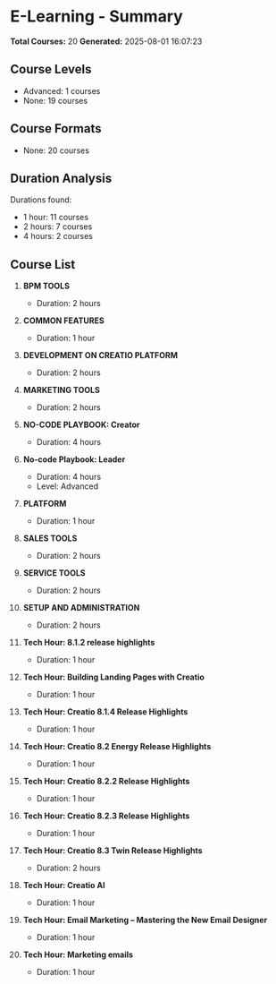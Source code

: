 # E-Learning - Summary

**Total Courses:** 20
**Generated:** 2025-08-01 16:07:23

## Course Levels

- Advanced: 1 courses
- None: 19 courses

## Course Formats

- None: 20 courses

## Duration Analysis

Durations found:
- 1 hour: 11 courses
- 2 hours: 7 courses
- 4 hours: 2 courses

## Course List

1. **BPM TOOLS**
   - Duration: 2 hours

1. **COMMON FEATURES**
   - Duration: 1 hour

1. **DEVELOPMENT ON CREATIO PLATFORM**
   - Duration: 2 hours

1. **MARKETING TOOLS**
   - Duration: 2 hours

1. **NO-CODE PLAYBOOK: Creator**
   - Duration: 4 hours

1. **No-code Playbook: Leader**
   - Duration: 4 hours
   - Level: Advanced

1. **PLATFORM**
   - Duration: 1 hour

1. **SALES TOOLS**
   - Duration: 2 hours

1. **SERVICE TOOLS**
   - Duration: 2 hours

1. **SETUP AND ADMINISTRATION**
   - Duration: 2 hours

1. **Tech Hour: 8.1.2 release highlights**
   - Duration: 1 hour

1. **Tech Hour: Building Landing Pages with Creatio**
   - Duration: 1 hour

1. **Tech Hour: Creatio 8.1.4 Release Highlights**
   - Duration: 1 hour

1. **Tech Hour: Creatio 8.2 Energy Release Highlights**
   - Duration: 1 hour

1. **Tech Hour: Creatio 8.2.2 Release Highlights**
   - Duration: 1 hour

1. **Tech Hour: Creatio 8.2.3 Release Highlights**
   - Duration: 1 hour

1. **Tech Hour: Creatio 8.3 Twin Release Highlights**
   - Duration: 2 hours

1. **Tech Hour: Creatio AI**
   - Duration: 1 hour

1. **Tech Hour: Email Marketing – Mastering the New Email Designer**
   - Duration: 1 hour

1. **Tech Hour: Marketing emails**
   - Duration: 1 hour

